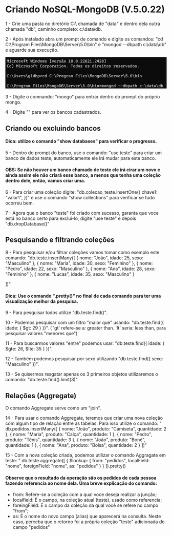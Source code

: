 # Criando NoSQL-MongoDB (V.5.0.22)

1 - Crie uma pasta no diretório C:\ chamada de "data" e dentro dela outra chamada "db", caminho completo: c:\data\db.

2 - Após instalado abra um prompt de comando e digite os comandos: "cd C:\Program Files\MongoDB\Server\5.0\bin" e "mongod --dbpath c:\data\db" e aguarde sua execução.

![Texto alternativo](imgs/2.png)

3 - Digite o comnando: "mongo" para entrar dentro do prompt do próprio mongo.

4 - Digite "" para ver os bancos cadastrados.

## Criando ou excluindo bancos
#### Dica: utilize o comando "show databases" para verificar o progresso.

5 - Dentro do prompt do banco, use o comando: "use teste" para criar um banco de dados teste, automaticamente ele irá mudar para este banco. 
#### OBS: Se não houver um banco chamado de teste ele irá cirar um novo e ainda assim ele não criará esse banco, a menos que tenha uma coleção dentro dele, então, vamos criar uma.

6 - Para criar uma coleção digite: "db.colecao_teste.insertOne({ chave1: "valor1", })" e use o comando "show collections" para verificar se tudo ocorreu bem.

7 - Agora que o banco "teste" foi criado com sucesso, garanta que voce está no banco certo para exclui-lo, digite "use teste" e depois "db.dropDatabase()"

## Pesquisando e filtrando coleções

8 - Para pesquisar e/ou filtrar coleções vamos tomar como exemplo este comando: "db.teste.insertMany([
  {
    nome: "João",
    idade: 25,
    sexo: "Masculino"
  },
  {
    nome: "Maria",
    idade: 30,
    sexo: "Feminino"
  },
  {
    nome: "Pedro",
    idade: 22,
    sexo: "Masculino"
  },
  {
    nome: "Ana",
    idade: 28,
    sexo: "Feminino"
  },
  {
    nome: "Lucas",
    idade: 35,
    sexo: "Masculino"
  }

])"

#### Dica: Use o comando ".pretty()" no final de cada comando para ter uma visualização melhor da pesquisa.

9 - Para pesquisar todos utilize "db.teste.find()".

10 - Podemos pesquisar com um filtro "maior que" usando: "db.teste.find({ idade: { $gt: 29 } })".  ( 'gt' refere-se a: greater than.  'lt' seria: less than, para pesquisar valores "menores que")

11 - Para buscarmos valores "entre" podemos usar: "db.teste.find({ idade: { $gte: 26, $lte: 35 } })".

12 - Também podemos pesquisar por sexo utilizando "db.teste.find({ sexo: "Masculino" })".

13 - Se quisermos resgatar apenas os 3 primeiros objetos utilizaremos o comando: "db.teste.find().limit(3)".

## Relações (Aggregate)

O comando Aggregate serve como um "join".

14 - Para usar o comando Aggregate, teremos que criar uma nova coleção com algum tipo de relação entre as tabelas. Para isso utilize o comando: "
db.pedidos.insertMany([
  {
  nome: "João",
    produto: "Camiseta",
    quantidade: 2
  },
  {
    nome: "Maria",
    produto: "Calça",
    quantidade: 1
  },
  {
    nome: "Pedro",
    produto: "Tênis",
    quantidade: 3
  },
  {
    nome: "João",
    produto: "Boné",
    quantidade: 1
  },
  {
    nome: "Ana",
    produto: "Bolsa",
    quantidade: 2
  }
])"

15 - Com a nova coleção criada, podemos utilizar o comando Aggragate em teste: "
db.teste.aggregate([
   {
      $lookup:
         {
           from: "pedidos",
           localField: "nome",
           foreignField: "nome",
           as: "pedidos"
         }
   }
]).pretty()

#### Observe que o resultado da operação são os pedidos de cada pessoa fazendo referencia ao nome dela. Uma breve explicação do comando:
- from: Refere-se a coleção com a qual voce deseja realizar a junção;
- localfield: É o campo, na coleção atual (teste), usado como referencia;
- foreingField: É o campo da coleção da qual você se refere no campo "from";
- as: É o nome do novo campo (alias) que aparecerá na consulta. Neste caso, perceba que o retorno foi a própria coleção "teste" adicionada do campo "pedidos"


